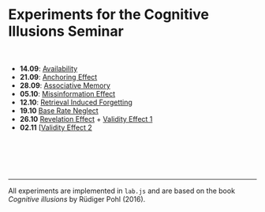 # Experiments for the Cognitive Illusions Seminar

<br/>


-   **14.09**: [Availability](https://consurvey.sowi.uni-mannheim.de/publix/926/start?batchId=1249&generalMultiple) 
-   **21.09**: [Anchoring Effect](https://consurvey.sowi.uni-mannheim.de/publix/927/start?batchId=1250&generalMultiple) 
-   **28.09**: [Associative Memory](https://consurvey.sowi.uni-mannheim.de/publix/928/start?batchId=1251&generalMultiple)
-   **05.10**: [Missinformation Effect](https://consurvey.sowi.uni-mannheim.de/publix/930/start?batchId=1253&generalMultiple)
-   **12.10**: [Retrieval Induced Forgetting](https://consurvey.sowi.uni-mannheim.de/publix/YxyNguP0C5m)
-   **19.10** [Base Rate Neglect](https://consurvey.sowi.uni-mannheim.de/publix/LKbZjl5aNBn)  
-   **26.10** [Revelation Effect](https://consurvey.sowi.uni-mannheim.de/publix/P4MbdQr5zrZ)  +  [Validity Effect 1](https://consurvey.sowi.uni-mannheim.de/publix/KP2DK5yJ6hN)
-   **02.11** [[Validity Effect 2](https://consurvey.sowi.uni-mannheim.de/publix/AT4JvzIrE1z)  


<br/><br/><br/><br/>


---
All experiments are implemented in `lab.js` and are based on the book *Cognitive illusions* by Rüdiger Pohl (2016).
